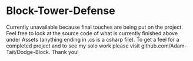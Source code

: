 # Block-Tower-Defense
Currently unavailable because final touches are being put on the project.
Feel free to look at the source code of what is currently finished above under Assets (anything ending in .cs is a csharp file).
To get a feel for a completed project and to see my solo work please visit github.com/Adam-Tait/Dodge-Block.
Thank you!
